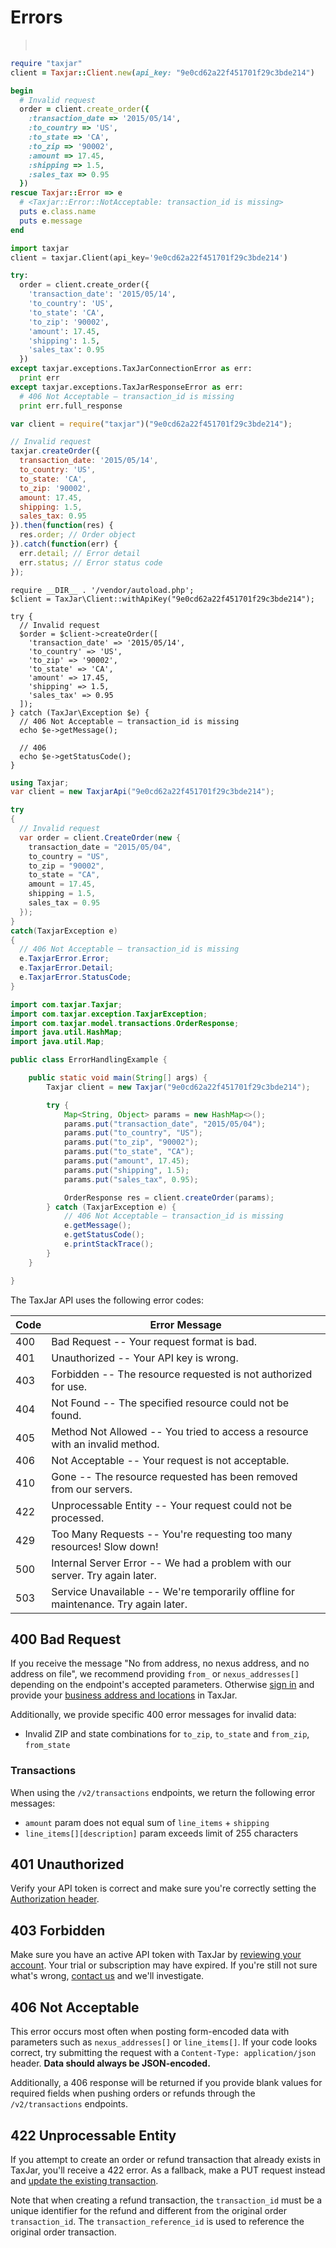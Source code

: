 # Errors

> &nbsp;

```ruby
require "taxjar"
client = Taxjar::Client.new(api_key: "9e0cd62a22f451701f29c3bde214")

begin
  # Invalid request
  order = client.create_order({
    :transaction_date => '2015/05/14',
    :to_country => 'US',
    :to_state => 'CA',
    :to_zip => '90002',
    :amount => 17.45,
    :shipping => 1.5,
    :sales_tax => 0.95
  })
rescue Taxjar::Error => e
  # <Taxjar::Error::NotAcceptable: transaction_id is missing>
  puts e.class.name
  puts e.message
end
```

```python
import taxjar
client = taxjar.Client(api_key='9e0cd62a22f451701f29c3bde214')

try:
  order = client.create_order({
    'transaction_date': '2015/05/14',
    'to_country': 'US',
    'to_state': 'CA',
    'to_zip': '90002',
    'amount': 17.45,
    'shipping': 1.5,
    'sales_tax': 0.95
  })
except taxjar.exceptions.TaxJarConnectionError as err:
  print err
except taxjar.exceptions.TaxJarResponseError as err:
  # 406 Not Acceptable – transaction_id is missing
  print err.full_response
```

```javascript
var client = require("taxjar")("9e0cd62a22f451701f29c3bde214");

// Invalid request
taxjar.createOrder({
  transaction_date: '2015/05/14',
  to_country: 'US',
  to_state: 'CA',
  to_zip: '90002',
  amount: 17.45,
  shipping: 1.5,
  sales_tax: 0.95
}).then(function(res) {
  res.order; // Order object
}).catch(function(err) {
  err.detail; // Error detail
  err.status; // Error status code
});
```

```php?start_inline=1
require __DIR__ . '/vendor/autoload.php';
$client = TaxJar\Client::withApiKey("9e0cd62a22f451701f29c3bde214");

try {
  // Invalid request
  $order = $client->createOrder([
    'transaction_date' => '2015/05/14',
    'to_country' => 'US',
    'to_zip' => '90002',
    'to_state' => 'CA',
    'amount' => 17.45,
    'shipping' => 1.5,
    'sales_tax' => 0.95
  ]);
} catch (TaxJar\Exception $e) {
  // 406 Not Acceptable – transaction_id is missing
  echo $e->getMessage();

  // 406
  echo $e->getStatusCode();
}
```

```csharp
using Taxjar;
var client = new TaxjarApi("9e0cd62a22f451701f29c3bde214");

try
{
  // Invalid request
  var order = client.CreateOrder(new {
    transaction_date = "2015/05/04",
    to_country = "US",
    to_zip = "90002",
    to_state = "CA",
    amount = 17.45,
    shipping = 1.5,
    sales_tax = 0.95
  });
}
catch(TaxjarException e)
{
  // 406 Not Acceptable – transaction_id is missing
  e.TaxjarError.Error;
  e.TaxjarError.Detail;
  e.TaxjarError.StatusCode;
}
```

```java
import com.taxjar.Taxjar;
import com.taxjar.exception.TaxjarException;
import com.taxjar.model.transactions.OrderResponse;
import java.util.HashMap;
import java.util.Map;

public class ErrorHandlingExample {

    public static void main(String[] args) {
        Taxjar client = new Taxjar("9e0cd62a22f451701f29c3bde214");

        try {
            Map<String, Object> params = new HashMap<>();
            params.put("transaction_date", "2015/05/04");
            params.put("to_country", "US");
            params.put("to_zip", "90002");
            params.put("to_state", "CA");
            params.put("amount", 17.45);
            params.put("shipping", 1.5);
            params.put("sales_tax", 0.95);

            OrderResponse res = client.createOrder(params);
        } catch (TaxjarException e) {
            // 406 Not Acceptable – transaction_id is missing
            e.getMessage();
            e.getStatusCode();
            e.printStackTrace();
        }
    }

}
```

The TaxJar API uses the following error codes:

Code | Error Message
---- | ----------------------------------------------------------------------------------
400  | Bad Request -- Your request format is bad.
401  | Unauthorized -- Your API key is wrong.
403  | Forbidden -- The resource requested is not authorized for use.
404  | Not Found -- The specified resource could not be found.
405  | Method Not Allowed -- You tried to access a resource with an invalid method.
406  | Not Acceptable -- Your request is not acceptable.
410  | Gone -- The resource requested has been removed from our servers.
422  | Unprocessable Entity -- Your request could not be processed.
429  | Too Many Requests -- You're requesting too many resources! Slow down!
500  | Internal Server Error -- We had a problem with our server. Try again later.
503  | Service Unavailable -- We're temporarily offline for maintenance. Try again later.

## 400 Bad Request

If you receive the message "No from address, no nexus address, and no address on file", we recommend providing `from_` or `nexus_addresses[]` depending on the endpoint's accepted parameters. Otherwise [sign in](https://app.taxjar.com/sign_in) and provide your [business address and locations](https://app.taxjar.com/account) in TaxJar.

Additionally, we provide specific 400 error messages for invalid data:

- Invalid ZIP and state combinations for `to_zip`, `to_state` and `from_zip`, `from_state`

### Transactions

When using the `/v2/transactions` endpoints, we return the following error messages:

- `amount` param does not equal sum of `line_items` + `shipping`
- `line_items[][description]` param exceeds limit of 255 characters

## 401 Unauthorized

Verify your API token is correct and make sure you're correctly setting the [Authorization header](#authentication).

## 403 Forbidden

Make sure you have an active API token with TaxJar by [reviewing your account](https://app.taxjar.com/account). Your trial or subscription may have expired. If you're still not sure what's wrong, [contact us](https://www.taxjar.com/contact) and we'll investigate.

## 406 Not Acceptable

This error occurs most often when posting form-encoded data with parameters such as `nexus_addresses[]` or `line_items[]`. If your code looks correct, try submitting the request with a `Content-Type: application/json` header. **Data should always be JSON-encoded.**

Additionally, a 406 response will be returned if you provide blank values for required fields when pushing orders or refunds through the `/v2/transactions` endpoints.

## 422 Unprocessable Entity

If you attempt to create an order or refund transaction that already exists in TaxJar, you'll receive a 422 error. As a fallback, make a PUT request instead and [update the existing transaction](#put-update-an-order-transaction).

Note that when creating a refund transaction, the `transaction_id` must be a unique identifier for the refund and different from the original order `transaction_id`. The `transaction_reference_id` is used to reference the original order transaction.
